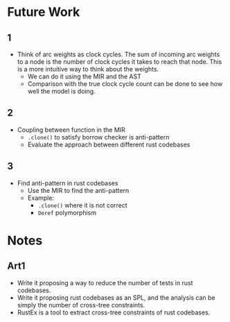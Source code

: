# Future Work

## 1

- Think of arc weights as clock cycles. The sum of incoming arc weights to a node is the number of clock cycles it takes to reach that node. This is a more intuitive way to think about the weights.
    - We can do it using the MIR and the AST
    - Comparison with the true clock cycle count can be done to see how well the model is doing.

## 2

- Coupling between function in the MIR
    - `.clone()` to satisfy borrow checker is anti-pattern
    - Evaluate the approach between different rust codebases

## 3

- Find anti-pattern in rust codebases
    - Use the MIR to find the anti-pattern
    - Example:
        - `.clone()` where it is not correct
        - `Deref` polymorphism


# Notes

## Art1

- Write it proposing a way to reduce the number of tests in rust codebases.
- Write it proposing rust codebases as an SPL, and the analysis can be simply the number of cross-tree constraints.
- RustEx is a tool to extract cross-tree constraints of rust codebases.
